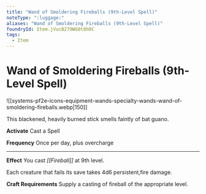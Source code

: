 ```yaml
---
title: "Wand of Smoldering Fireballs (9th-Level Spell)"
noteType: ":luggage:"
aliases: "Wand of Smoldering Fireballs (9th-Level Spell)"
foundryId: Item.jVucB27OWG0t8h0C
tags:
  - Item
---
```


# Wand of Smoldering Fireballs (9th-Level Spell)
![[systems-pf2e-icons-equipment-wands-specialty-wands-wand-of-smoldering-fireballs.webp|150]]

This blackened, heavily burned stick smells faintly of bat guano.

**Activate** Cast a Spell

**Frequency** Once per day, plus overcharge

* * *

**Effect** You cast _[[Fireball]]_ at 9th level.

Each creature that fails its save takes 4d6 persistent,fire damage.

**Craft Requirements** Supply a casting of fireball of the appropriate level.

